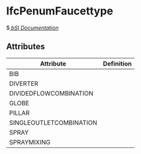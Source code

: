 IfcPenumFaucettype
==================
$[ _bSI
Documentation_](https://standards.buildingsmart.org/IFC/DEV/IFC4_2/FINAL/HTML/schema//pset/penum_faucettype.htm)


Attributes
----------
| Attribute               | Definition   |
|-------------------------|--------------|
| BIB                     |              |
| DIVERTER                |              |
| DIVIDEDFLOWCOMBINATION  |              |
| GLOBE                   |              |
| PILLAR                  |              |
| SINGLEOUTLETCOMBINATION |              |
| SPRAY                   |              |
| SPRAYMIXING             |              |
